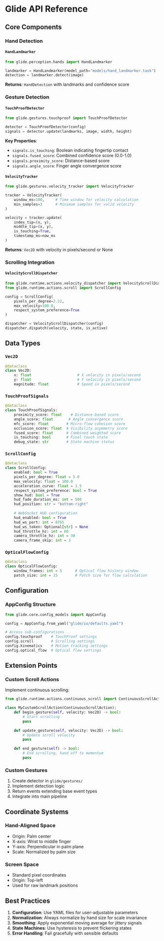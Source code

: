 # Glide API Reference

## Core Components

### Hand Detection

#### `HandLandmarker`
```python
from glide.perception.hands import HandLandmarker

landmarker = HandLandmarker(model_path="models/hand_landmarker.task")
detection = landmarker.detect(image)
```

**Returns**: `HandDetection` with landmarks and confidence score

### Gesture Detection

#### `TouchProofDetector`
```python
from glide.gestures.touchproof import TouchProofDetector

detector = TouchProofDetector(config)
signals = detector.update(landmarks, image, width, height)
```

**Key Properties**:
- `signals.is_touching`: Boolean indicating fingertip contact
- `signals.fused_score`: Combined confidence score (0.0-1.0)
- `signals.proximity_score`: Distance-based score
- `signals.angle_score`: Finger angle convergence score

#### `VelocityTracker`
```python
from glide.gestures.velocity_tracker import VelocityTracker

tracker = VelocityTracker(
    window_ms=100,     # Time window for velocity calculation
    min_samples=3      # Minimum samples for valid velocity
)

velocity = tracker.update(
    index_tip=(x, y),
    middle_tip=(x, y),
    is_touching=True,
    timestamp_ms=now_ms
)
```

**Returns**: `Vec2D` with velocity in pixels/second or None

### Scrolling Integration

#### `VelocityScrollDispatcher`
```python
from glide.runtime.actions.velocity_dispatcher import VelocityScrollDispatcher
from glide.runtime.actions.scroll import ScrollConfig

config = ScrollConfig(
    pixels_per_degree=2.22,
    max_velocity=100.0,
    respect_system_preference=True
)

dispatcher = VelocityScrollDispatcher(config)
dispatcher.dispatch(velocity, state, is_active)
```

## Data Types

### `Vec2D`
```python
@dataclass
class Vec2D:
    x: float                     # X velocity in pixels/second
    y: float                     # Y velocity in pixels/second
    magnitude: float             # Speed in pixels/second
```

### `TouchProofSignals`
```python
@dataclass
class TouchProofSignals:
    proximity_score: float    # Distance-based score
    angle_score: float       # Angle convergence score
    mfc_score: float        # Micro-flow cohesion score
    occlusion_score: float  # Visibility asymmetry score
    fused_score: float      # Combined weighted score
    is_touching: bool       # Final touch state
    debug_state: str        # State machine status
```

### `ScrollConfig`
```python
@dataclass
class ScrollConfig:
    enabled: bool = True
    pixels_per_degree: float = 5.0
    max_velocity: float = 100.0
    acceleration_curve: float = 1.5
    respect_system_preference: bool = True
    show_hud: bool = True
    hud_fade_duration_ms: int = 500
    hud_position: str = "bottom-right"
    
    # WebSocket HUD configuration
    hud_enabled: bool = True
    hud_ws_port: int = 8765
    hud_ws_token: Optional[str] = None
    hud_throttle_hz: int = 60
    camera_throttle_hz: int = 30
    camera_frame_skip: int = 3
```

### `OpticalFlowConfig`
```python
@dataclass
class OpticalFlowConfig:
    window_frames: int = 5      # Optical flow history window
    patch_size: int = 15        # Patch size for flow calculation
```

## Configuration

### AppConfig Structure
```python
from glide.core.config_models import AppConfig

config = AppConfig.from_yaml("glide/io/defaults.yaml")

# Access sub-configurations
config.touchproof    # TouchProof settings
config.scroll        # Scrolling settings
config.kinematics    # Motion tracking settings
config.optical_flow  # Optical flow settings
```

## Extension Points

### Custom Scroll Actions

Implement continuous scrolling:

```python
from glide.runtime.actions.continuous_scroll import ContinuousScrollAction

class MyCustomScrollAction(ContinuousScrollAction):
    def begin_gesture(self, velocity: Vec2D) -> bool:
        # Start scrolling
        pass
    
    def update_gesture(self, velocity: Vec2D) -> bool:
        # Update scroll velocity
        pass
        
    def end_gesture(self) -> bool:
        # End scrolling, hand off to momentum
        pass
```

### Custom Gestures

1. Create detector in `glide/gestures/`
2. Implement detection logic
3. Return events extending base event types
4. Integrate into main pipeline

## Coordinate Systems

### Hand-Aligned Space
- Origin: Palm center
- X-axis: Wrist to middle finger
- Y-axis: Perpendicular in palm plane
- Scale: Normalized by palm size

### Screen Space
- Standard pixel coordinates
- Origin: Top-left
- Used for raw landmark positions

## Best Practices

1. **Configuration**: Use YAML files for user-adjustable parameters
2. **Normalization**: Always normalize by hand size for scale invariance
3. **Smoothing**: Apply exponential moving average for jittery signals
4. **State Machines**: Use hysteresis to prevent flickering states
5. **Error Handling**: Fail gracefully with sensible defaults